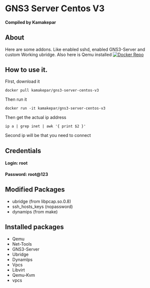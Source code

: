 # GNS3 Server Centos V3
#### Compiled by Kamakepar

## About
Here are some addons. Like enabled sshd, enabled GNS3-Server and custom Working ubridge. Also here is Qemu installed
[![Docker Repo](https://d36jcksde1wxzq.cloudfront.net/be7833db9bddb4494d2a7c3dd659199a.png)](https://hub.docker.com/r/kamakepar/gns3-server-centos-v3)

## How to use it.
FIrst, download it
```
docker pull kamakepar/gns3-server-centos-v3
```
Then run it
```
docker run -it kamakepar/gns3-server-centos-v3
```
Then get the actual ip address
```
ip a | grep inet | awk '{ print $2 }'
```
Second ip will be that you need to connect

## Credentials
#### Login: root
#### Password: root@123

## Modified Packages
* ubridge (from libpcap.so.0.8)
* ssh_hosts_keys (nopassword)
* dynamips (from make)

## Installed packages
* Qemu
* Net-Tools
* GNS3-Server
* Ubridge
* DynamIps
* Vpcs
* Libvirt
* Qemu-Kvm
* vpcs
